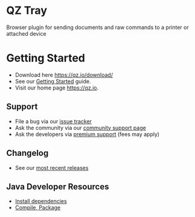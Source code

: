 QZ Tray
========

Browser plugin for sending documents and raw commands to a printer or attached device

# Getting Started
  * Download here https://qz.io/download/
  * See our [Getting Started](../../wiki/2.0-getting-started) guide.
  * Visit our home page https://qz.io.
  
## Support
  * File a bug via our [issue tracker](../../issues)
  * Ask the community via our [community support page](https://qz.io/support/)
  * Ask the developers via [premium support](https://qz.io/contact/) (fees may apply)

## Changelog
  * See our [most recent releases](../../releases)

## Java Developer Resources
  * [Install dependencies](../../wiki/install-dependencies)
  * [Compile, Package](../../wiki/compiling)
